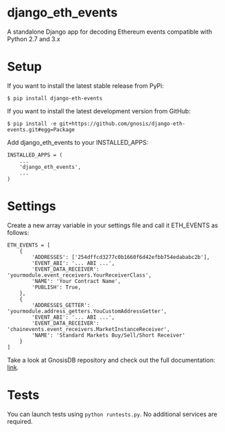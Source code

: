 # django_eth_events
A standalone Django app for decoding Ethereum events compatible with Python 2.7 and 3.x

# Setup
If you want to install the latest stable release from PyPi:

`$ pip install django-eth-events`

If you want to install the latest development version from GitHub:

`$ pip install -e git+https://github.com/gnosis/django-eth-events.git#egg=Package`

Add django_eth_events to your INSTALLED_APPS:

```
INSTALLED_APPS = (
    ...
    'django_eth_events',
    ...
)
```

# Settings
Create a new array variable in your settings file and call it ETH_EVENTS as follows:

```
ETH_EVENTS = [
    {
        'ADDRESSES': ['254dffcd3277c0b1660f6d42efbb754edababc2b'],      
        'EVENT_ABI': '... ABI ...',
        'EVENT_DATA_RECEIVER': 'yourmodule.event_receivers.YourReceiverClass',
        'NAME': 'Your Contract Name',
        'PUBLISH': True,
    },
    {        
        'ADDRESSES_GETTER': 'yourmodule.address_getters.YouCustomAddressGetter',
        'EVENT_ABI': '... ABI ...',
        'EVENT_DATA_RECEIVER': 'chainevents.event_receivers.MarketInstanceReceiver',
        'NAME': 'Standard Markets Buy/Sell/Short Receiver'
    }
]
```

Take a look at GnosisDB repository and check out the full documentation: [link](https://github.com/gnosis/gnosisdb).

# Tests
You can launch tests using `python runtests.py`. No additional services are required.
